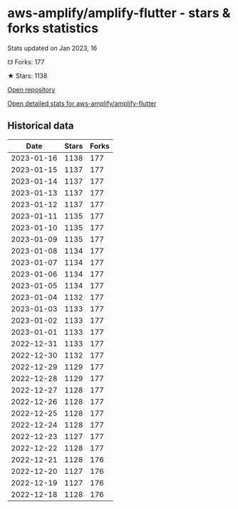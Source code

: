 # aws-amplify/amplify-flutter - stars & forks statistics

Stats updated on Jan 2023, 16

☋ Forks: 177

★ Stars: 1138

[Open repository](https://github.com/aws-amplify/amplify-flutter)

[Open detailed stats for aws-amplify/amplify-flutter](https://reviewgithub.com/rep/aws-amplify/amplify-flutter)

## Historical data
| Date | Stars | Forks |
|------|-------|-------|
| 2023-01-16 | 1138 | 177 | 
| 2023-01-15 | 1137 | 177 | 
| 2023-01-14 | 1137 | 177 | 
| 2023-01-13 | 1137 | 177 | 
| 2023-01-12 | 1137 | 177 | 
| 2023-01-11 | 1135 | 177 | 
| 2023-01-10 | 1135 | 177 | 
| 2023-01-09 | 1135 | 177 | 
| 2023-01-08 | 1134 | 177 | 
| 2023-01-07 | 1134 | 177 | 
| 2023-01-06 | 1134 | 177 | 
| 2023-01-05 | 1134 | 177 | 
| 2023-01-04 | 1132 | 177 | 
| 2023-01-03 | 1133 | 177 | 
| 2023-01-02 | 1133 | 177 | 
| 2023-01-01 | 1133 | 177 | 
| 2022-12-31 | 1133 | 177 | 
| 2022-12-30 | 1132 | 177 | 
| 2022-12-29 | 1129 | 177 | 
| 2022-12-28 | 1129 | 177 | 
| 2022-12-27 | 1128 | 177 | 
| 2022-12-26 | 1128 | 177 | 
| 2022-12-25 | 1128 | 177 | 
| 2022-12-24 | 1128 | 177 | 
| 2022-12-23 | 1127 | 177 | 
| 2022-12-22 | 1128 | 177 | 
| 2022-12-21 | 1128 | 176 | 
| 2022-12-20 | 1127 | 176 | 
| 2022-12-19 | 1127 | 176 | 
| 2022-12-18 | 1128 | 176 | 

